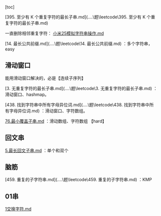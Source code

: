 [toc]

 [395. 至少有 K 个重复字符的最长子串.md](..\..\题\leetcode\395. 至少有 K 个重复字符的最长子串.md) 

一直删除相邻重复字符： [小米25模拟字符串操作.md](..\..\题\笔试\真题\小米25模拟字符串操作.md) 





 [14. 最长公共前缀.md](..\..\题\leetcode\14. 最长公共前缀.md) ：多个字符串，easy



## 滑动窗口

能用滑动窗口解决的，必是【连续子序列】

 [3. 无重复字符的最长子串.md](..\..\题\leetcode\3. 无重复字符的最长子串.md) ：滑动窗口、hashmap。

 [438. 找到字符串中所有字母异位词.md](..\..\题\leetcode\438. 找到字符串中所有字母异位词.md) ：滑动窗口、字符数组。

 [76.最小覆盖子串.md](..\..\题\leetcode\76.最小覆盖子串.md) ：滑动数组、字符数组 【hard】

## 回文串

 [5.最长回文子串.md](..\..\题\leetcode\5.最长回文子串.md) ：单个和双个 

## 脑筋

[459. 重复的子字符串.md](..\..\题\leetcode\459. 重复的子字符串.md) ：KMP

## 01串

 [1交换字符.md](..\..\题\笔试\饿了么\2025.3.7\1交换字符.md) 
